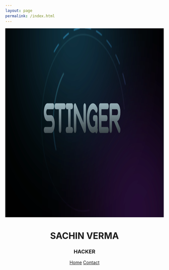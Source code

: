 ```yaml
---
layout: page
permalink: /index.html
---
```


<header class="w3-display-container w3-content w3-center" style="max-width:1500px">
  <img class="w3-image" src="https://github.com/Sachin-v3rma/Sachin-v3rma.github.io/raw/main/img/bg.png" alt="Me" width="1500" height="600">
  <div class="w3-display-middle w3-padding-large w3-border w3-wide w3-text-light-grey w3-center">
    <h1 class="w3-hide-medium w3-hide-small w3-xxxlarge">SACHIN VERMA</h1>
    <h3 class="w3-hide-medium w3-hide-small">HACKER</h3>
  </div>
  
  <!-- Navbar (placed at the bottom of the header image) -->
  <div class="w3-bar w3-light-grey w3-round w3-display-bottommiddle w3-hide-small" style="bottom:1px">
    <a href="#" class="w3-bar-item w3-button">Home</a>
    <a href="https://twitter.com/vm_sachin" class="w3-bar-item w3-button">Contact</a>
  </div>
</header>
